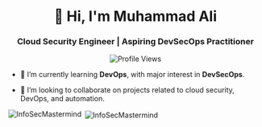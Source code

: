 <h1 align="center">👋 Hi, I'm Muhammad Ali</h1>
<h3 align="center">Cloud Security Engineer | Aspiring DevSecOps Practitioner</h3>

<div align="center">
    <img src="https://komarev.com/ghpvc/?username=InfoSecMastermind" alt="Profile Views"/>
</div>

- 🌱 I’m currently learning **DevOps**, with major interest in **DevSecOps**.

- 👯 I’m looking to collaborate on projects related to cloud security, DevOps, and automation.

<p><img align="left" src="https://github-readme-stats.vercel.app/api/top-langs?username=InfoSecMastermind&show_icons=true&locale=en&layout=compact&theme=tokyonight" alt="InfoSecMastermind" /></p>

<p>&nbsp;<img align="center" src="https://github-readme-stats.vercel.app/api?username=InfoSecMastermind&show_icons=true&locale=en&theme=tokyonight" alt="InfoSecMastermind" /></p>


